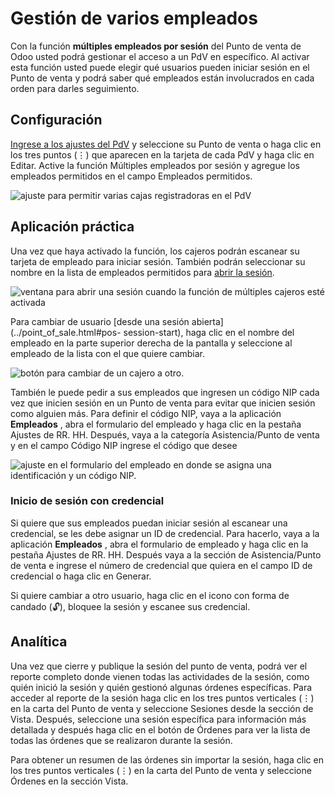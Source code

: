 # Gestión de varios empleados

Con la función **múltiples empleados por sesión** del Punto de venta de Odoo
usted podrá gestionar el acceso a un PdV en específico. Al activar esta
función usted puede elegir qué usuarios pueden iniciar sesión en el Punto de
venta y podrá saber qué empleados están involucrados en cada orden para darles
seguimiento.

## Configuración

[Ingrese a los ajustes del PdV](configuration.html#configuration-settings) y
seleccione su Punto de venta o haga clic en los tres puntos (⋮) que aparecen
en la tarjeta de cada PdV y haga clic en Editar. Active la función Múltiples
empleados por sesión y agregue los empleados permitidos en el campo Empleados
permitidos.

![ajuste para permitir varias cajas registradoras en el
PdV](../../../_images/setting.png)

## Aplicación práctica

Una vez que haya activado la función, los cajeros podrán escanear su tarjeta
de empleado para iniciar sesión. También podrán seleccionar su nombre en la
lista de empleados permitidos para [abrir la
sesión](../point_of_sale.html#pos-session-start).

![ventana para abrir una sesión cuando la función de múltiples cajeros esté
activada](../../../_images/open-session.png)

Para cambiar de usuario [desde una sesión abierta](../point_of_sale.html#pos-
session-start), haga clic en el nombre del empleado en la parte superior
derecha de la pantalla y seleccione al empleado de la lista con el que quiere
cambiar.

![botón para cambiar de un cajero a otro.](../../../_images/switch-user.png)

También le puede pedir a sus empleados que ingresen un código NIP cada vez que
inicien sesión en un Punto de venta para evitar que inicien sesión como
alguien más. Para definir el código NIP, vaya a la aplicación **Empleados** ,
abra el formulario del empleado y haga clic en la pestaña Ajustes de RR. HH.
Después, vaya a la categoría Asistencia/Punto de venta y en el campo Código
NIP ingrese el código que desee

![ajuste en el formulario del empleado en donde se asigna una identificación y
un código NIP.](../../../_images/pin-and-badgeid.png)

### Inicio de sesión con credencial

Si quiere que sus empleados puedan iniciar sesión al escanear una credencial,
se les debe asignar un ID de credencial. Para hacerlo, vaya a la aplicación
**Empleados** , abra el formulario de empleado y haga clic en la pestaña
Ajustes de RR. HH. Después vaya a la sección de Asistencia/Punto de venta e
ingrese el número de credencial que quiera en el campo ID de credencial o haga
clic en Generar.

Si quiere cambiar a otro usuario, haga clic en el icono con forma de candado
(🔓), bloquee la sesión y escanee sus credencial.

## Analítica

Una vez que cierre y publique la sesión del punto de venta, podrá ver el
reporte completo donde vienen todas las actividades de la sesión, como quién
inició la sesión y quién gestionó algunas órdenes específicas. Para acceder al
reporte de la sesión haga clic en los tres puntos verticales (⋮) en la carta
del Punto de venta y seleccione Sesiones desde la sección de Vista. Después,
seleccione una sesión específica para información más detallada y después haga
clic en el botón de Órdenes para ver la lista de todas las órdenes que se
realizaron durante la sesión.

Para obtener un resumen de las órdenes sin importar la sesión, haga clic en
los tres puntos verticales (⋮) en la carta del Punto de venta y seleccione
Órdenes en la sección Vista.

